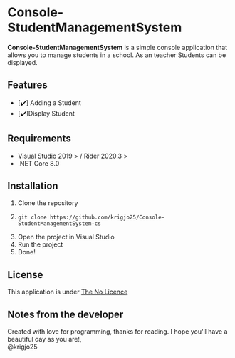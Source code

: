 # Console-StudentManagementSystem
**Console-StudentManagementSystem** is a simple console application
that allows you to manage students in a school. As an teacher
Students can be displayed.

## Features

- [✔️] Adding a Student
- [✔️]Display Student


## Requirements
- Visual Studio 2019 > / Rider 2020.3 >
- .NET Core 8.0

## Installation
1. Clone the repository
2. ```shell script
   git clone https://github.com/krigjo25/Console-StudentManagementSystem-cs
   ```
3. Open the project in Visual Studio
4. Run the project
5. Done!

## License

This application is under [The No Licence](./LICENCE)

## Notes from the developer

Created with love for programming, thanks for reading.
I hope you'll have a beautiful day as you are!,<br>
@krigjo25